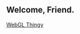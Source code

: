 ## Welcome, Friend.


<a href="https://brjordan.github.io/SingleFile_game_engine_version_NaN.html">WebGL Thingy</a>
